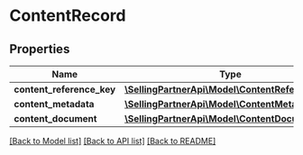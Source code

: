 # ContentRecord

## Properties
Name | Type | Description | Notes
------------ | ------------- | ------------- | -------------
**content_reference_key** | [**\SellingPartnerApi\Model\ContentReferenceKey**](ContentReferenceKey.md) |  | 
**content_metadata** | [**\SellingPartnerApi\Model\ContentMetadata**](ContentMetadata.md) |  | [optional] 
**content_document** | [**\SellingPartnerApi\Model\ContentDocument**](ContentDocument.md) |  | [optional] 

[[Back to Model list]](../README.md#documentation-for-models) [[Back to API list]](../README.md#documentation-for-api-endpoints) [[Back to README]](../README.md)



